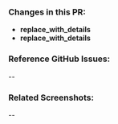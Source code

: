 ### Changes in this PR:

- **replace_with_details**
- **replace_with_details**

### Reference GitHub Issues:

--

### Related Screenshots:

--
